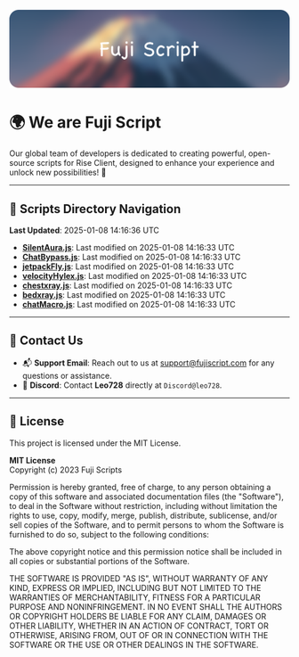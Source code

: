 ![Banner](.github/b.webp)

# 🌍 **We are Fuji Script**

Our global team of developers is dedicated to creating powerful, open-source scripts for Rise Client, designed to enhance your experience and unlock new possibilities! 🌟

---
<!-- SCRIPTS_NAVIGATION_START -->
## 📂 **Scripts Directory Navigation**

**Last Updated**: 2025-01-08 14:16:36 UTC

- **[SilentAura.js](scripts/SilentAura.js)**: Last modified on 2025-01-08 14:16:33 UTC
- **[ChatBypass.js](scripts/ChatBypass.js)**: Last modified on 2025-01-08 14:16:33 UTC
- **[jetpackFly.js](scripts/jetpackFly.js)**: Last modified on 2025-01-08 14:16:33 UTC
- **[velocityHylex.js](scripts/velocityHylex.js)**: Last modified on 2025-01-08 14:16:33 UTC
- **[chestxray.js](scripts/chestxray.js)**: Last modified on 2025-01-08 14:16:33 UTC
- **[bedxray.js](scripts/bedxray.js)**: Last modified on 2025-01-08 14:16:33 UTC
- **[chatMacro.js](scripts/chatMacro.js)**: Last modified on 2025-01-08 14:16:33 UTC

<!-- SCRIPTS_NAVIGATION_END -->

---

## 💬 **Contact Us**  
- 📬 **Support Email**: Reach out to us at [support@fujiscript.com](mailto:support@fujiscript.com) for any questions or assistance.  
- 💬 **Discord**: Contact **Leo728** directly at `Discord@leo728`.

---

## 📜 **License**

This project is licensed under the MIT License.  

**MIT License**  
Copyright (c) 2023 Fuji Scripts  

Permission is hereby granted, free of charge, to any person obtaining a copy of this software and associated documentation files (the "Software"), to deal in the Software without restriction, including without limitation the rights to use, copy, modify, merge, publish, distribute, sublicense, and/or sell copies of the Software, and to permit persons to whom the Software is furnished to do so, subject to the following conditions:  

The above copyright notice and this permission notice shall be included in all copies or substantial portions of the Software.  

THE SOFTWARE IS PROVIDED "AS IS", WITHOUT WARRANTY OF ANY KIND, EXPRESS OR IMPLIED, INCLUDING BUT NOT LIMITED TO THE WARRANTIES OF MERCHANTABILITY, FITNESS FOR A PARTICULAR PURPOSE AND NONINFRINGEMENT. IN NO EVENT SHALL THE AUTHORS OR COPYRIGHT HOLDERS BE LIABLE FOR ANY CLAIM, DAMAGES OR OTHER LIABILITY, WHETHER IN AN ACTION OF CONTRACT, TORT OR OTHERWISE, ARISING FROM, OUT OF OR IN CONNECTION WITH THE SOFTWARE OR THE USE OR OTHER DEALINGS IN THE SOFTWARE.  
